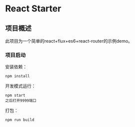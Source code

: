 # React Starter

## 项目概述

此项目为一个简单的react+flux+es6+react-router的示例demo。

### 项目启动

安装依赖：

```
npm install
```

开发模式运行：

```
npm start
之后打开9999端口
```

打包：

```
npm run build
```